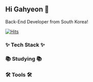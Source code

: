 ## Hi Gahyeon 👋

Back-End Developer from South Korea!

[![Hits](https://hits.seeyoufarm.com/api/count/incr/badge.svg?url=https%3A%2F%2Fgithub.com%2Flgh9776&count_bg=%23F18282&title_bg=%23555555&icon=&icon_color=%23E7E7E7&title=%F0%9F%91%80+Today&edge_flat=false)](https://hits.seeyoufarm.com)
<!-- <br/> ![lgh9776's GitHub stats](https://github-readme-stats.vercel.app/api?username=lgh9776&show_icons=true&theme=radical) -->

<h3>✨ Tech Stack ✨</h3>

<h3>📚 Studying 📚</h3>

<h3>🛠 Tools 🛠</h3>



<!--
**lgh9776/lgh9776** is a ✨ _special_ ✨ repository because its `README.md` (this file) appears on your GitHub profile.

Here are some ideas to get you started:

- 🔭 I’m currently working on ...
- 🌱 I’m currently learning ...
- 👯 I’m looking to collaborate on ...
- 🤔 I’m looking for help with ...
- 💬 Ask me about ...
- 📫 How to reach me: ...
- 😄 Pronouns: ...
- ⚡ Fun fact: ...
-->

<!--
CSS 색상 팔레트 : https://mybrandnewlogo.com/ko/color-palette-generator
-->
